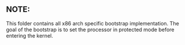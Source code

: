 ## NOTE:

This folder contains all x86 arch specific bootstrap implementation. The goal of the bootstrap is to set the processor in protected mode before entering the kernel. 
